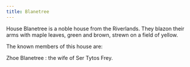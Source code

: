 ```yaml
---
title: Blanetree
---
```


House Blanetree is a noble house from the Riverlands. They blazon their arms with maple leaves, green and brown, strewn on a field of yellow.

The known members of this house are:

Zhoe Blanetree : the wife of Ser Tytos Frey. 


